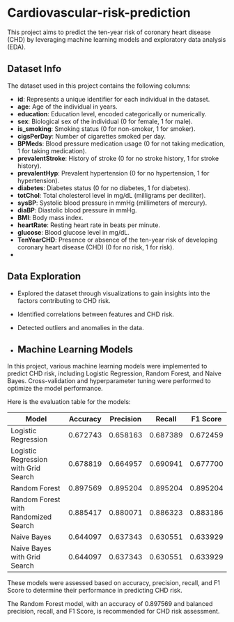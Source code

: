 # Cardiovascular-risk-prediction
This project aims to predict the ten-year risk of coronary heart disease (CHD) by leveraging machine learning models and exploratory data analysis (EDA).
## Dataset Info

The dataset used in this project contains the following columns:

- **id**: Represents a unique identifier for each individual in the dataset.
- **age**: Age of the individual in years.
- **education**: Education level, encoded categorically or numerically.
- **sex**: Biological sex of the individual (0 for female, 1 for male).
- **is_smoking**: Smoking status (0 for non-smoker, 1 for smoker).
- **cigsPerDay**: Number of cigarettes smoked per day.
- **BPMeds**: Blood pressure medication usage (0 for not taking medication, 1 for taking medication).
- **prevalentStroke**: History of stroke (0 for no stroke history, 1 for stroke history).
- **prevalentHyp**: Prevalent hypertension (0 for no hypertension, 1 for hypertension).
- **diabetes**: Diabetes status (0 for no diabetes, 1 for diabetes).
- **totChol**: Total cholesterol level in mg/dL (milligrams per deciliter).
- **sysBP**: Systolic blood pressure in mmHg (millimeters of mercury).
- **diaBP**: Diastolic blood pressure in mmHg.
- **BMI**: Body mass index.
- **heartRate**: Resting heart rate in beats per minute.
- **glucose**: Blood glucose level in mg/dL.
- **TenYearCHD**: Presence or absence of the ten-year risk of developing coronary heart disease (CHD) (0 for no risk, 1 for risk).
- 
## Data Exploration
- Explored the dataset through visualizations to gain insights into the factors contributing to CHD risk.
- Identified correlations between features and CHD risk.
- Detected outliers and anomalies in the data.

- ## Machine Learning Models

In this project, various machine learning models were implemented to predict CHD risk, including Logistic Regression, Random Forest, and Naive Bayes. Cross-validation and hyperparameter tuning were performed to optimize the model performance.

Here is the evaluation table for the models:

| Model                            | Accuracy | Precision | Recall  | F1 Score |
|----------------------------------|----------|-----------|---------|----------|
| Logistic Regression              | 0.672743 | 0.658163  | 0.687389| 0.672459 |
| Logistic Regression with Grid Search | 0.678819 | 0.664957  | 0.690941| 0.677700 |
| Random Forest                    | 0.897569 | 0.895204  | 0.895204| 0.895204 |
| Random Forest with Randomized Search | 0.885417 | 0.880071  | 0.886323| 0.883186 |
| Naive Bayes                      | 0.644097 | 0.637343  | 0.630551| 0.633929 |
| Naive Bayes with Grid Search     | 0.644097 | 0.637343  | 0.630551| 0.633929 |

These models were assessed based on accuracy, precision, recall, and F1 Score to determine their performance in predicting CHD risk.

The Random Forest model, with an accuracy of 0.897569 and balanced precision, recall, and F1 Score, is recommended for CHD risk assessment.

